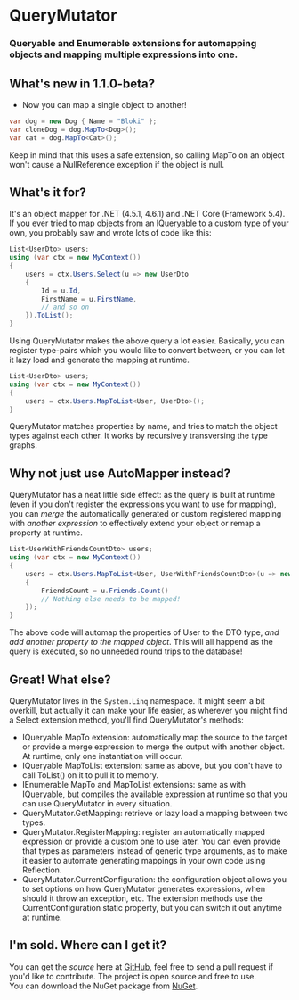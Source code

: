 QueryMutator
============

### Queryable and Enumerable extensions for automapping objects and mapping multiple expressions into one.

What's new in 1.1.0-beta?
-------------------------
* Now you can map a single object to another!
```c#
var dog = new Dog { Name = "Bloki" };
var cloneDog = dog.MapTo<Dog>();
var cat = dog.MapTo<Cat>();
```
Keep in mind that this uses a safe extension, so calling MapTo on 
an object won't cause a NullReference exception if the object is null.

What's it for?
--------------

It's an object mapper for .NET (4.5.1, 4.6.1) and .NET Core (Framework 5.4). If you ever tried to map objects 
from an IQueryable to a custom 
type of your own, you probably saw and wrote lots of code like this:
```c#
List<UserDto> users;
using (var ctx = new MyContext())
{
    users = ctx.Users.Select(u => new UserDto
    {
        Id = u.Id,
        FirstName = u.FirstName,
        // and so on
    }).ToList();
}
```

Using QueryMutator makes the above query a lot easier. Basically, you can register type-pairs which you 
would like to convert between, or you can let it lazy load and generate the mapping at runtime.

```c#
List<UserDto> users;
using (var ctx = new MyContext())
{
    users = ctx.Users.MapToList<User, UserDto>();
}
```

QueryMutator matches properties by name, and tries to match the object types against each other. It works 
by recursively transversing the type graphs.

Why not just use AutoMapper instead?
------------------------------------

QueryMutator has a neat little side effect: as the query is built at runtime (even if you don't register the 
expressions you want to use for mapping), you can *merge* the automatically generated or custom registered 
mapping with _another expression_ to effectively extend your object or remap a property at runtime.

```c#
List<UserWithFriendsCountDto> users;
using (var ctx = new MyContext())
{
    users = ctx.Users.MapToList<User, UserWithFriendsCountDto>(u => new UserWithFriendsCountDto 
    {
        FriendsCount = u.Friends.Count()
		// Nothing else needs to be mapped!
    });
}
```

The above code will automap the properties of User to the DTO type, *and add another property to the 
mapped object*. This will all happend as the query is executed, so no unneeded round trips to the database!

Great! What else?
-----------------

QueryMutator lives in the ```System.Linq``` namespace. It might seem a bit overkill, but actually it can
make your life easier, as wherever you might find a Select extension method, you'll find QueryMutator's methods:
* IQueryable MapTo extension: automatically map the source to the target or provide a merge expression to merge
the output with another object. At runtime, only one instantiation will occur.
* IQueryable MapToList extension: same as above, but you don't have to call ToList() on it to pull it to memory.
* IEnumerable MapTo and MapToList extensions: same as with IQueryable, but compiles the available expression at
runtime so that you can use QueryMutator in every situation.
* QueryMutator.GetMapping: retrieve or lazy load a mapping between two types.
* QueryMutator.RegisterMapping: register an automatically mapped expression or provide a custom one to use 
later. You can even provide that types as parameters instead of generic type arguments, as to make it easier to 
automate generating mappings in your own code using Reflection.
* QueryMutator.CurrentConfiguration: the configuration object allows you to set options on how QueryMutator
generates expressions, when should it throw an exception, etc. The extension methods use the
CurrentConfiguration static property, but you can switch it out anytime at runtime.

I'm sold. Where can I get it?
-----------------------------

You can get the *source* here at [GitHub](https://github.com/yugabe/QueryMutator), feel free to send a pull 
request if you'd like to contribute. The project is open source and free to use.  
You can download the NuGet package from [NuGet](https://www.nuget.org/packages/QueryMutator/).